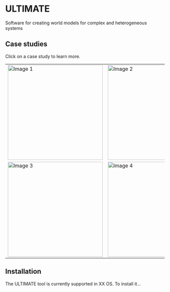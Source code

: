 # ULTIMATE
Software for creating world models for complex and heterogeneous systems


## Case studies

Click on a case study to learn more.

<table>
  <tr>
    <td>
      <a href="https://github.com/ULTIMATE-YORK/WorldModel/tree/main/case_studies/robot%20assistive%20dressing">
        <img src="https://github.com/user-attachments/assets/baa82fa9-8c51-4b25-bd46-9b3023a4b3eb" alt="Image 1" width="300">
      </a>
    </td>
    <td>
      <a href="https://github.com/ULTIMATE-YORK/WorldModel/tree/main/case_studies/FX%20with%20dynamic%20power%20management">
        <img src="https://github.com/user-attachments/assets/72554d0a-f18b-4c37-bcea-041b80085135" alt="Image 2" width="300">
      </a>
    </td>
  </tr>
  <tr>
    <td>
      <a href="https://github.com/ULTIMATE-YORK/WorldModel/tree/main/case_studies/smart%20movement%20detection">
        <img src="https://github.com/user-attachments/assets/8345c45c-76e9-49c0-ae13-a5e182094ed7" alt="Image 3" width="300">
      </a>
    </td>
    <td>
      <!>
      <a href="https://github.com/ULTIMATE-YORK/WorldModel/tree/main/case_studies/ROBOTNAV">
        <img src="https://github.com/user-attachments/assets/2dbf2139-0afa-402f-9332-baac0c43fe13" alt="Image 4" width="300">
      </a>
    </td>
  </tr>
</table>


## Installation

The ULTIMATE tool is currently supported in XX OS.
To install it...
